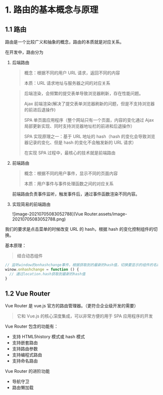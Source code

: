# 1. 路由的基本概念与原理

## 1.1 路由

路由是一个比较广义和抽象的概念，路由的本质就是对应关系。

在开发中，路由分为

1. 后端路由

   > 概念：根据不同的用户 URL 请求，返回不同的内容
   >
   > 本质：URL 请求地址与服务器之间的对应关系

   > 后端渲染，会频繁的提交表单导致浏览器刷新，存在性能问题。
   >
   > Ajax 前端渲染(解决了提交表单浏览器刷新的问题，但是不支持浏览器的前进后退操作)
   >
   > SPA 单页面应用程序（整个网站只有一个页面，内容的变化通过 Ajax 局部更新实现、同时支持浏览器地址栏的前进和后退操作）
   >
   > SPA 实现原理之一：基于 URL 地址的 hash（hash 的变化会导致浏览器记录的变化、但是 hash 的变化不会触发新的 URL 请求）
   >
   > 在实现 SPA 过程中，最核心的技术就是前端路由

2. 前端路由

   > 概念：根据不同的用户事件，显示不同的页面内容
   >
   > 本质：用户事件与事件处理函数之间的对应关系

   前端路由负责事件监听，触发事件后，通过事件函数渲染不同内容。

3. 实现简易的前端路由

   ![image-20210705083052788](Vue Router.assets/image-20210705083052788.png)

我们的要求是点击菜单的时候改变 URL 的 hash，根据 hash 的变化控制组件的切换。

基本原理：

> 结合动态组件
>
> <component :is='xxx'></component>

```js
// 监听window的onhashchange事件，根据获取到的最新的hash值，切换要显示的组件的名称
winow.onhashchange = function () {
  // 通过location.hash获取到最新的hash值
}
```

## 1.2 Vue Router

Vue Router 是 vue.js 官方的路由管理器。（更符合企业级开发的需要）

> 它和 Vue.js 的核心深度集成，可以非常方便的用于 SPA 应用程序的开发

Vue Router 包含的功能有：

- 支持 HTML5history 模式或 hash 模式
- 支持嵌套路由
- 支持路由参数
- 支持编程式路由
- 支持命名路由

Vue Router 的进阶功能

- 导航守卫
- 路由懒加载

